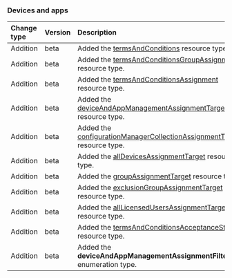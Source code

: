 ### Devices and apps

| **Change type** | **Version** | **Description** |
|:---|:---|:---|
|Addition|beta|Added the [termsAndConditions](https://docs.microsoft.com/en-us/graph/api/resources/intune-termsAndConditions?view=graph-rest-beta) resource type.|
|Addition|beta|Added the [termsAndConditionsGroupAssignment](https://docs.microsoft.com/en-us/graph/api/resources/intune-termsAndConditionsGroupAssignment?view=graph-rest-beta) resource type.|
|Addition|beta|Added the [termsAndConditionsAssignment](https://docs.microsoft.com/en-us/graph/api/resources/intune-termsAndConditionsAssignment?view=graph-rest-beta) resource type.|
|Addition|beta|Added the [deviceAndAppManagementAssignmentTarget](https://docs.microsoft.com/en-us/graph/api/resources/intune-deviceAndAppManagementAssignmentTarget?view=graph-rest-beta) resource type.|
|Addition|beta|Added the [configurationManagerCollectionAssignmentTarget](https://docs.microsoft.com/en-us/graph/api/resources/intune-configurationManagerCollectionAssignmentTarget?view=graph-rest-beta) resource type.|
|Addition|beta|Added the [allDevicesAssignmentTarget](https://docs.microsoft.com/en-us/graph/api/resources/intune-allDevicesAssignmentTarget?view=graph-rest-beta) resource type.|
|Addition|beta|Added the [groupAssignmentTarget](https://docs.microsoft.com/en-us/graph/api/resources/intune-groupAssignmentTarget?view=graph-rest-beta) resource type.|
|Addition|beta|Added the [exclusionGroupAssignmentTarget](https://docs.microsoft.com/en-us/graph/api/resources/intune-exclusionGroupAssignmentTarget?view=graph-rest-beta) resource type.|
|Addition|beta|Added the [allLicensedUsersAssignmentTarget](https://docs.microsoft.com/en-us/graph/api/resources/intune-allLicensedUsersAssignmentTarget?view=graph-rest-beta) resource type.|
|Addition|beta|Added the [termsAndConditionsAcceptanceStatus](https://docs.microsoft.com/en-us/graph/api/resources/intune-termsAndConditionsAcceptanceStatus?view=graph-rest-beta) resource type.|
|Addition|beta|Added the **deviceAndAppManagementAssignmentFilterType** enumeration type.|
